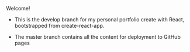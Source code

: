 Welcome!

- This is the develop branch for my personal portfolio create with React, bootstrapped from create-react-app.

- The master branch contains all the content for deployment to GitHub pages
